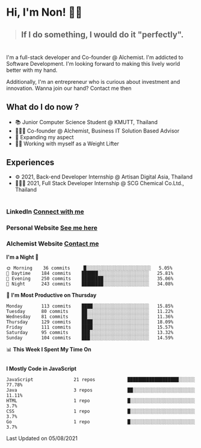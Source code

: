 # Hi, I'm Non! 🖐🏻

> ## If I do something, I would do it "perfectly".

#

I'm a full-stack developer and Co-founder @ Alchemist. I'm addicted to Software Development. I'm looking forward to making this lively world better with my hand.

Additionally, I'm an entrepreneur who is curious about investment and innovation. Wanna join our hand? Contact me then

## What do I do now ?

- 📚 Junior Computer Science Student @ KMUTT, Thailand
- 🧑🏻‍💻 Co-founder @ Alchemist, Business IT Solution Based Advisor
- 🌈 Expanding my aspect
- 🏋🏻 Working with myself as a Weight Lifter

## Experiences

- ⚙️ 2021, Back-end Developer Internship @ Artisan Digital Asia, Thailand
- 🧑🏻‍💻 2021, Full Stack Developer Internship @ SCG Chemical Co.Ltd., Thailand

#

### LinkedIn [Connect with me](https://www.linkedin.com/in/non-nontra/)

### Personal Website [See me here](https://nonnontra.com/)

### Alchemist Website [Contact me](https://alchemist-softwarehouse.co/)

<!--START_SECTION:waka-->
**I'm a Night 🦉** 

```text
🌞 Morning    36 commits     █░░░░░░░░░░░░░░░░░░░░░░░░   5.05% 
🌆 Daytime    184 commits    ██████░░░░░░░░░░░░░░░░░░░   25.81% 
🌃 Evening    250 commits    ████████░░░░░░░░░░░░░░░░░   35.06% 
🌙 Night      243 commits    ████████░░░░░░░░░░░░░░░░░   34.08%

```
📅 **I'm Most Productive on Thursday** 

```text
Monday       113 commits    ████░░░░░░░░░░░░░░░░░░░░░   15.85% 
Tuesday      80 commits     ██░░░░░░░░░░░░░░░░░░░░░░░   11.22% 
Wednesday    81 commits     ██░░░░░░░░░░░░░░░░░░░░░░░   11.36% 
Thursday     129 commits    ████░░░░░░░░░░░░░░░░░░░░░   18.09% 
Friday       111 commits    ████░░░░░░░░░░░░░░░░░░░░░   15.57% 
Saturday     95 commits     ███░░░░░░░░░░░░░░░░░░░░░░   13.32% 
Sunday       104 commits    ███░░░░░░░░░░░░░░░░░░░░░░   14.59%

```


📊 **This Week I Spent My Time On** 

```text
```

**I Mostly Code in JavaScript** 

```text
JavaScript               21 repos            ███████████████████░░░░░░   77.78% 
Java                     3 repos             ██░░░░░░░░░░░░░░░░░░░░░░░   11.11% 
HTML                     1 repo              █░░░░░░░░░░░░░░░░░░░░░░░░   3.7% 
CSS                      1 repo              █░░░░░░░░░░░░░░░░░░░░░░░░   3.7% 
Go                       1 repo              █░░░░░░░░░░░░░░░░░░░░░░░░   3.7%

```



 Last Updated on 05/08/2021
<!--END_SECTION:waka-->
